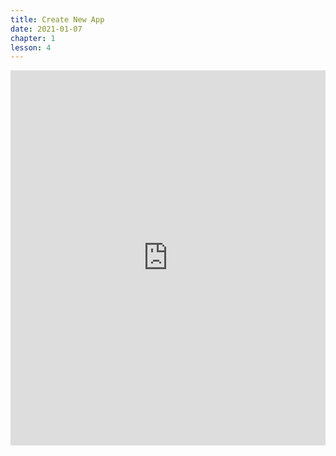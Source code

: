 ```yaml
---
title: Create New App
date: 2021-01-07
chapter: 1
lesson: 4
---
```


<iframe width="100%" height="600" src="https://www.youtube.com/embed/d5HGTcIq92g" title="YouTube video player" frameborder="0" allow="accelerometer; autoplay; clipboard-write; encrypted-media; gyroscope; picture-in-picture" allowfullscreen></iframe>